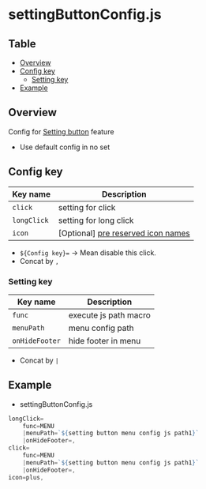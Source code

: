 # settingButtonConfig.js

Table
-----------------
<!-- vim-markdown-toc GFM -->

* [Overview](#overview)
* [Config key](#config-key)
	* [Setting key](#config-key)
* [Example](#example)


## Overview

Config for [Setting button](https://github.com/puutaro/CommandClick/blob/master/USAGE.md#settings) feature

- Use default config in no set

## Config key 

| Key name | Description | 
| --------- | --------- | 
| `click` | setting for click | 
| `longClick` | setting for long click |
| `icon` | [Optional] [pre reserved icon names](https://github.com/puutaro/CommandClick/blob/master/md/developer/collection/icons.md) |

- `${Config key}=` -> Mean disable this click.
- Concat by `,`

### Setting key 

| Key name | Description | 
| --------- | --------- | 
| `func` | execute js path macro | 
| `menuPath` | menu config path |
| `onHideFooter` | hide footer in menu |

- Concat by `|`


## Example

- settingButtonConfig.js

```js.js
longClick=
	func=MENU
	|menuPath=`${setting button menu config js path1}`
	|onHideFooter=,
click=
	func=MENU
	|menuPath=`${setting button menu config js path1}`
	|onHideFooter=,
icon=plus,

```
